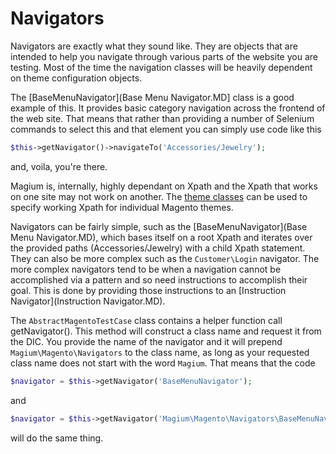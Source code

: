 Navigators
==========

Navigators are exactly what they sound like.  They are objects that are intended to help you navigate through various parts of the website you are testing.  Most of the time the navigation classes will be heavily dependent on theme configuration objects.

The [BaseMenuNavigator](Base Menu Navigator.MD] class is a good example of this.  It provides basic category navigation across the frontend of the web site.  That means that rather than providing a number of Selenium commands to select this and that element you can simply use code like this

```php
$this->getNavigator()->navigateTo('Accessories/Jewelry');
```

and, voila, you're there.

Magium is, internally, highly dependant on Xpath and the Xpath that works on one site may not work on another.  The [theme classes](../Themes/Introduction.MD) can be used to specify working Xpath for individual Magento themes.

Navigators can be fairly simple, such as the [BaseMenuNavigator](Base Menu Navigator.MD), which bases itself on a root Xpath and iterates over the provided paths (Accessories/Jewelry) with a child Xpath statement.  They can also be more complex such as the `Customer\Login` navigator.  The more complex navigators tend to be when a navigation cannot be accomplished via a pattern and so need instructions to accomplish their goal.  This is done by providing those instructions to an [Instruction Navigator](Instruction Navigator.MD).

The `AbstractMagentoTestCase` class contains a helper function call getNavigator().  This method will construct a class name and request it from the DIC.  You provide the name of the navigator and it will prepend `Magium\Magento\Navigators` to the class name, as long as your requested class name does not start with the word `Magium`.  That means that the code

```php
$navigator = $this->getNavigator('BaseMenuNavigator');
```

and

```php
$navigator = $this->getNavigator('Magium\Magento\Navigators\BaseMenuNavigator');
```

will do the same thing.
